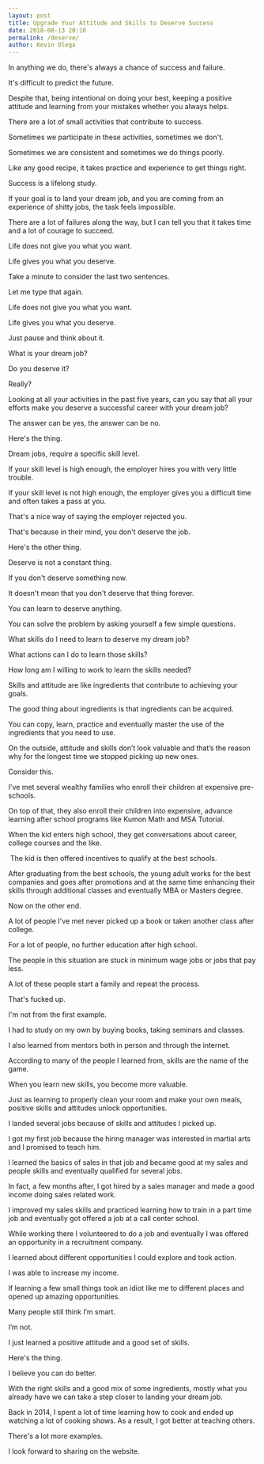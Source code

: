 ```yaml
--- 
layout: post 
title: Upgrade Your Attitude and Skills to Deserve Success
date: 2018-08-13 20:10
permalink: /deserve/ 
author: Kevin Olega 
--- 
```

In anything we do, there's always a chance of success and failure.

It's difficult to predict the future.

Despite that, being intentional on doing your best, keeping a positive attitude and learning from your mistakes whether you always helps.

There are a lot of small activities that contribute to success.

Sometimes we participate in these activities, sometimes we don't.

Sometimes we are consistent and sometimes we do things poorly.

Like any good recipe, it takes practice and experience to get things right.

Success is a lifelong study.

If your goal is to land your dream job, and you are coming from an experience of shitty jobs, the task feels impossible.

There are a lot of failures along the way, but I can tell you that it takes time and a lot of courage to succeed.

Life does not give you what you want. 

Life gives you what you deserve.

Take a minute to consider the last two sentences. 

Let me type that again.

Life does not give you what you want. 

Life gives you what you deserve.

Just pause and think about it.

What is your dream job?

Do you deserve it?

Really? 

Looking at all your activities in the past five years, can you say that all your efforts make you deserve a successful career with your dream job?

The answer can be yes, the answer can be no.

Here's the thing.

Dream jobs, require a specific skill level.

If your skill level is high enough, the employer hires you with very little trouble.

If your skill level is not high enough, the employer gives you a difficult time and often takes a pass at you.

That's a nice way of saying the employer rejected you.

That's because in their mind, you don't deserve the job.

Here's the other thing.

Deserve is not a constant thing.

If you don't deserve something now.

It doesn't mean that you don't deserve that thing forever.

You can learn to deserve anything.

You can solve the problem by asking yourself a few simple questions.

What skills do I need to learn to deserve my dream job?

What actions can I do to learn those skills?

How long am I willing to work to learn the skills needed?

Skills and attitude are like ingredients that contribute to achieving your goals.

The good thing about ingredients is that ingredients can be acquired. 

You can copy, learn, practice and eventually master the use of the ingredients that you need to use.

On the outside, attitude and skills don’t look valuable and that’s the reason why for the longest time we stopped picking up new ones. 

Consider this.

I've met several wealthy families who enroll their children at expensive pre-schools.

On top of that, they also enroll their children into expensive, advance learning after school programs like Kumon Math and MSA Tutorial.

When the kid enters high school, they get conversations about career, college courses and the like.

 The kid is then offered incentives to qualify at the best schools.

After graduating from the best schools, the young adult works for the best companies and goes after promotions and at the same time enhancing their skills through additional classes and eventually MBA or Masters degree.

Now on the other end.

A lot of people I've met never picked up a book or taken another class after college.

For a lot of people, no further education after high school.

The people in this situation are stuck in minimum wage jobs or jobs that pay less.

A lot of these people start a family and repeat the process.

That's fucked up.

I'm not from the first example.

I had to study on my own by buying books, taking seminars and classes.

I also learned from mentors both in person and through the internet.

According to many of the people I learned from, skills are the name of the game.

When you learn new skills, you become more valuable.

Just as learning to properly clean your room and make your own meals, positive skills and attitudes unlock opportunities.

I landed several jobs because of skills and attitudes I picked up.

I got my first job because the hiring manager was interested in martial arts and I promised to teach him. 

I learned the basics of sales in that job and became good at my sales and people skills and eventually qualified for several jobs.

In fact, a few months after, I got hired by a sales manager and made a good income doing sales related work.

I improved my sales skills and practiced learning how to train in a part time job and eventually got offered a job at a call center school.

While working there I volunteered to do a job and eventually I was offered an opportunity in a recruitment company. 

I learned about different opportunities I could explore and took action. 

I was able to increase my income.

If learning a few small things took an idiot like me to different places and opened up amazing opportunities. 

Many people still think I’m smart. 

I’m not. 

I just learned a positive attitude and a good set of skills.

Here's the thing.

I believe you can do better. 

With the right skills and a good mix of some ingredients, mostly what you already have we can take a step closer to landing your dream job.

Back in 2014, I spent a lot of time learning how to cook and ended up watching a lot of cooking shows. As a result, I got better at teaching others.

There's a lot more examples.

I look forward to sharing on the website.

